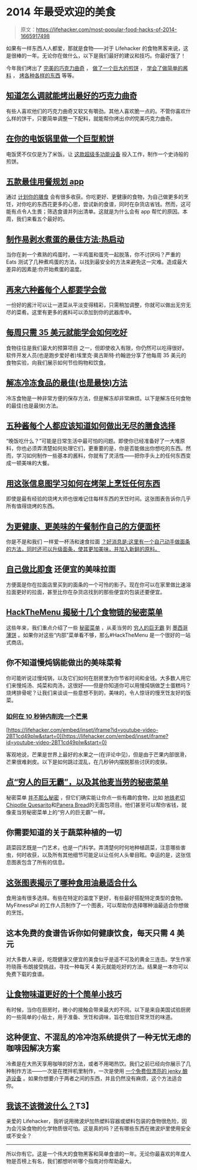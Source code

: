 # 2014 年最受欢迎的美食

> 原文：<https://lifehacker.com/most-popular-food-hacks-of-2014-1665917498>

如果有一样东西人人都爱，那就是食物——对于 Lifehacker 的食物黑客来说，这是很棒的一年。无论你在做什么，以下是我们最好的建议和技巧。你最好饿了！



今年我们烤出了 [完美的巧克力曲奇](https://lifehacker.com/bake-the-best-chocolate-chip-cookies-by-knowing-what-to-1593805654) ， [做了一个巨大的煎饼](http://lifehacker.com/make-a-giant-pancake-in-your-rice-cooker-1592047844) ， [学会了做简单的酱料](http://lifehacker.com/six-more-sauces-everyone-should-learn-how-to-make-1580465771) ， [烤各种各样的东西](http://lifehacker.com/know-how-to-cook-anything-on-the-grill-with-this-infogr-1599262922) 等等。

## [知道怎么调就能烤出最好的巧克力曲奇](http://lifehacker.com/bake-the-best-chocolate-chip-cookies-by-knowing-what-to-1593805654)

有些人喜欢他们的巧克力曲奇又软又有嚼劲。其他人喜欢脆一点的。不管你喜欢什么样的饼干，只要简单调整一下配料，就能帮你烤出*你的*完美巧克力曲奇。

## [在你的电饭锅里做一个巨型煎饼](http://lifehacker.com/make-a-giant-pancake-in-your-rice-cooker-1592047844)

电饭煲不仅仅是为了米饭。让 [这款超级多功能设备](http://lifehacker.com/repurpose-your-rice-cooker-to-make-tasty-one-pot-meals-5462822) 投入工作，制作一个史诗般的煎饼。

## [五款最佳用餐规划 app](http://lifehacker.com/five-best-meal-planning-apps-1533809184)

通过 [计划你的膳食](http://lifehacker.com/how-to-plan-your-weekly-meals-stress-free-30791921) 会有很多收获。你吃更好、更健康的食物，为自己做更多的烹饪，对你吃的东西花更多的心思，尝试新的食谱，同时在杂货店省钱。然而，这可能有点令人生畏；筛选食谱并列出清单。这就是为什么会有 app 帮忙的原因。本周，我们来看五个最好的。

## [制作易剥水煮蛋的最佳方法:热启动](http://lifehacker.com/the-best-way-to-make-easy-to-peel-boiled-eggs-give-the-1575216656)

当你在剥一个煮熟的鸡蛋时，一半鸡蛋和蛋壳一起脱落，你不讨厌吗？严重的 Eats 测试了几种煮鸡蛋的方法，以找到最安全的方法来避免这一灾难。造成最大差异的因素是:你开始煮蛋的温度。

## [再来六种酱每个人都要学会做](http://lifehacker.com/six-more-sauces-everyone-should-learn-how-to-make-1580465771)

一份好的酱汁可以让一道菜从平淡变得精彩，只需稍加调整，你就可以做出无穷无尽的菜肴。这里有更多的酱料可以添加到你的武器库中。

## [每周只需 35 美元就能学会如何吃好](http://lifehacker.com/learn-how-to-eat-well-on-just-35-a-week-1613310541)

食物往往是我们最大的预算项目 之一，但即使收入有限，你仍然可以吃得很好。软件开发人员(也是跑步爱好者)埃里克·奥古斯特·约翰逊分享了他每周 35 美元的食物实验，向我们展示如何节俭购物和饮食。

## [解冻冷冻食品的最佳(也是最快)方法](http://lifehacker.com/the-best-and-quickest-ways-to-thaw-frozen-food-1567753280)

冷冻食物是一种非常方便的保存方法，但是解冻却非常麻烦。以下是解冻任何食物的最佳(也是最快)方法。

## [五种酱每个人都应该知道如何做出无尽的膳食选择](http://lifehacker.com/five-sauces-everyone-should-know-how-to-make-for-endles-1498247518)

“晚饭吃什么？”可能是日常生活中最可怕的问题。即使你已经准备好了一大堆原料，你也必须弄清楚如何处理它们，更重要的是，你是否能做出你想吃的东西。然而，学习如何制作一些基本的酱料，你就有了灵活性——把你手头上的任何东西变成一顿美味的大餐。

## [用这张信息图学习如何在烤架上烹饪任何东西](http://lifehacker.com/know-how-to-cook-anything-on-the-grill-with-this-infogr-1599262922)

即使是最有经验的烧烤大师也很难记住每样东西的烹饪时间。这张图表告诉你几乎所有值得烧烤的东西。

## [为更健康、更美味的午餐制作自己的方便面杯](http://lifehacker.com/make-your-own-instant-noodle-cups-for-healthier-tastie-1640815633)

你是不是和我们 一样爱一杯汤和速食拉面 [？好消息是:这里有一个自己动手做面条的方法，同时还可以升级面条，使其更加美味，并加入新鲜的原料。](http://lifehacker.com/use-ramen-in-every-meal-without-getting-sick-of-it-5806677)

## [自己做比即食](http://lifehacker.com/make-your-own-delicious-ramen-thats-even-cheaper-than-i-1566526660) 还便宜的美味拉面

方便面是你在拉面店里买到的面条的一个可怜的影子。现在你可以在家里做比速溶拉面更好的拉面，甚至比你在杂货店找到的那些便宜的包装还要便宜。

## [HackTheMenu 揭秘十几个食物链的秘密菜单](http://lifehacker.com/hackthemenu-reveals-the-secret-menus-of-over-a-dozen-fo-1641707141)

这些年来，我们重点介绍了一些 [秘密菜单](http://lifehacker.com/order-secret-menu-items-at-fast-food-chains-5350213) ，从麦当劳的 [穷人的巨无霸](http://lifehacker.com/order-the-poor-mans-big-mac-and-other-mcdonalds-secre-1533390319) 到 [墨西哥薄饼](http://lifehacker.com/order-a-quesarito-and-other-secret-chipotle-menu-items-1522443582) 。如果你对这些“内部”菜单看不够，那么#HackTheMenu 是一个很好的一站式商店。

## 你不知道慢炖锅能做出的美味菜肴

你可能听说过慢炖锅，以及它们如何在厨房里为你节省时间和金钱。大多数人用它们来慢炖汤、炖菜和肉汤，这很好——但是你知道你可以用慢炖锅做芝士蛋糕吗？烧烤排骨呢？让我们来谈谈一些意想不到的，美味的，令人惊讶的慢烹饪友好的饭菜。

### [如何在 10 秒钟内削完一个芒果](http://lifehacker.com/how-to-peel-a-mango-in-under-10-seconds-1603398060)

 [https://lifehacker.com/embed/inset/iframe?id=youtube-video-2BT1cd49pIw&start=0](https://lifehacker.com/embed/inset/iframe?id=youtube-video-2BT1cd49pIw&start=0) 

客观地说，芒果是世界上最好的水果之一(在评论中见)，但是由于芒果内部很滑，芒果很难剥皮。以下是如何跳过混乱，在几秒钟内摆脱那些讨厌的皮肤。

## [点“穷人的巨无霸”，以及其他麦当劳的秘密菜单](http://lifehacker.com/order-the-poor-mans-big-mac-and-other-mcdonalds-secre-1533390319)

秘密菜单 [并不那么秘密](http://lifehacker.com/order-secret-menu-items-at-fast-food-chains-5350213) ，但它们确实能让你点一些有趣的食物，比如 [地铁老切](http://lifehacker.com/order-the-subway-old-cut-and-other-secret-menu-items-1506909136)[Chipotle Quesarito](http://lifehacker.com/order-a-quesarito-and-other-secret-chipotle-menu-items-1522443582)和[Panera Bread](https://lifehacker.com/order-bread-free-items-from-panera-breads-secret-menu-5986212)的无面包项目。他们甚至可以帮你省钱，就像麦当劳秘密菜单上的“穷人的巨无霸”一样。

## 你需要知道的关于蔬菜种植的一切

蔬菜园艺既是一门艺术，也是一门科学。弄清楚何时何地种植蔬菜，注意哪些害虫，何时收获，以及所有其他细节可能足以让任何人头晕目眩。幸运的是，这张信息图表包含了所有的信息。

## [这张图表揭示了哪种食用油最适合什么](http://lifehacker.com/this-chart-demystifies-which-cooking-oils-are-best-for-1626971720)

食用油有很多选择。有些在特定的温度下更好，有些最好搭配特定类型的食物。MyFitnessPal 的工作人员制作了一个图表，可以帮助你选择哪种油最适合你想做的烹饪。

## 这本免费的食谱告诉你如何健康饮食，每天只需 4 美元

对大多数人来说，吃既健康又便宜的美食似乎是遥不可及的黄金三连击。学生作家符晓薇·布朗接受挑战，寻找一种每天 4 美元就能吃好的方法。结果是一本你可以免费下载的食谱。

## [让食物味道更好的十个简单小技巧](http://lifehacker.com/ten-simple-tips-to-make-food-taste-better-1649821924)

有时候，当你在厨房时，微小的接触会带来最大的不同。以下是来自美国试验厨房的一些简单的小贴士，用于准备、烹饪和调味，旨在增加日常烹饪的味道。

## 这种便宜、不混乱的冷冲泡系统提供了一种无忧无虑的咖啡因解决方案

冷煮是在大热天享用咖啡的好方法，或者不用喝热饮。我们之前已经向你展示了几种制作方法——一次是在搅拌机里制作，一次是使用 [一个免费但漂亮的 jenky 酿造设备](http://lifehacker.com/make-a-diy-cold-brewed-coffee-brewer-for-practically-fr-1533999653) 。如果你想要介于两者之间的东西，并且仍然没有麻烦，这个方法适合你。

## [我该不该微波什么？](http://lifehacker.com/what-should-and-shouldnt-i-microwave-1532532172)T3】

亲爱的 Lifehacker，我听说用微波炉加热塑料容器或塑料包装的食物很危险，因为会污染食物的化学物质很可怕。这是真的吗？还有哪些东西在微波炉里使用安全或不安全？

* * *

所以你有它。这是一个伟大的食物黑客和简单食谱的一年。无论你最喜欢的年度人物是否榜上有名，我们都想听听哪个指南对你帮助最大。
